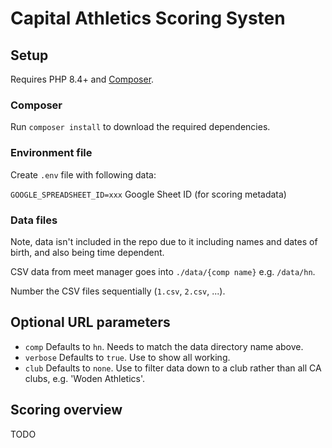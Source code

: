 # Capital Athletics Scoring Systen

## Setup

Requires PHP 8.4+ and [Composer](https://getcomposer.org/).

### Composer

Run `composer install` to download the required dependencies.

### Environment file

Create `.env` file with following data:

`GOOGLE_SPREADSHEET_ID=xxx` Google Sheet ID (for scoring metadata)

### Data files

Note, data isn't included in the repo due to it including names and dates of birth, and also being time dependent.

CSV data from meet manager goes into `./data/{comp name}` e.g. `/data/hn`.

Number the CSV files sequentially (`1.csv`, `2.csv`, ...).

## Optional URL parameters

* `comp` Defaults to `hn`. Needs to match the data directory name above.
* `verbose` Defaults to `true`. Use to show all working.
* `club` Defaults to `none`. Use to filter data down to a club rather than all CA clubs, e.g. 'Woden Athletics'.
 
## Scoring overview

TODO